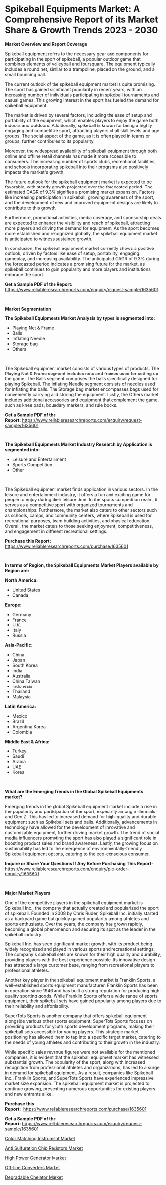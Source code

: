 <p><h1>Spikeball Equipments Market: A Comprehensive Report of its Market Share & Growth Trends 2023 - 2030</h1></p><p><strong>Market Overview and Report Coverage</strong></p>
<p><p>Spikeball equipment refers to the necessary gear and components for participating in the sport of spikeball, a popular outdoor game that combines elements of volleyball and foursquare. The equipment typically includes a round net, similar to a trampoline, placed on the ground, and a small bouncing ball.</p><p>The current outlook of the spikeball equipment market is quite promising. The sport has gained significant popularity in recent years, with an increasing number of individuals participating in spikeball tournaments and casual games. This growing interest in the sport has fueled the demand for spikeball equipment.</p><p>The market is driven by several factors, including the ease of setup and portability of the equipment, which enables players to enjoy the game both indoors and outdoors. Additionally, spikeball is known for being a highly engaging and competitive sport, attracting players of all skill levels and age groups. The social aspect of the game, as it is often played in teams or groups, further contributes to its popularity.</p><p>Moreover, the widespread availability of spikeball equipment through both online and offline retail channels has made it more accessible to consumers. The increasing number of sports clubs, recreational facilities, and schools incorporating spikeball into their programs also positively impacts the market's growth.</p><p>The future outlook for the spikeball equipment market is expected to be favorable, with steady growth projected over the forecasted period. The estimated CAGR of 9.3% signifies a promising market expansion. Factors like increasing participation in spikeball, growing awareness of the sport, and the development of new and improved equipment designs are likely to contribute to this growth.</p><p>Furthermore, promotional activities, media coverage, and sponsorship deals are expected to enhance the visibility and reach of spikeball, attracting more players and driving the demand for equipment. As the sport becomes more established and recognized globally, the spikeball equipment market is anticipated to witness sustained growth.</p><p>In conclusion, the spikeball equipment market currently shows a positive outlook, driven by factors like ease of setup, portability, engaging gameplay, and increasing availability. The anticipated CAGR of 9.3% during the forecasted period indicates a promising future for the market, as spikeball continues to gain popularity and more players and institutions embrace the sport.</p></p>
<p><strong>Get a Sample PDF of the Report:</strong> <a href="https://www.reliableresearchreports.com/enquiry/request-sample/1635601">https://www.reliableresearchreports.com/enquiry/request-sample/1635601</a></p>
<p>&nbsp;</p>
<p><strong>Market Segmentation</strong></p>
<p><strong>The Spikeball Equipments Market Analysis by types is segmented into:</strong></p>
<p><ul><li>Playing Net & Frame</li><li>Balls</li><li>Inflating Needle</li><li>Storage bag</li><li>Others</li></ul></p>
<p>&nbsp;</p>
<p><p>The Spikeball equipment market consists of various types of products. The Playing Net & Frame segment includes nets and frames used for setting up the game. The Balls segment comprises the balls specifically designed for playing Spikeball. The Inflating Needle segment consists of needles used for inflating the balls. The Storage bag market encompasses bags used for conveniently carrying and storing the equipment. Lastly, the Others market includes additional accessories and equipment that complement the game, such as knee pads, boundary markers, and rule books.</p></p>
<p><strong>Get a Sample PDF of the Report:</strong>&nbsp;<a href="https://www.reliableresearchreports.com/enquiry/request-sample/1635601">https://www.reliableresearchreports.com/enquiry/request-sample/1635601</a></p>
<p>&nbsp;</p>
<p><strong>The Spikeball Equipments Market Industry Research by Application is segmented into:</strong></p>
<p><ul><li>Leisure and Entertainment</li><li>Sports Competition</li><li>Other</li></ul></p>
<p>&nbsp;</p>
<p><p>The Spikeball equipment market finds application in various sectors. In the leisure and entertainment industry, it offers a fun and exciting game for people to enjoy during their leisure time. In the sports competition realm, it serves as a competitive sport with organized tournaments and championships. Furthermore, the market also caters to other sectors such as schools, camps, and community centers, where Spikeball is used for recreational purposes, team building activities, and physical education. Overall, the market caters to those seeking enjoyment, competitiveness, and engagement in different recreational settings.</p></p>
<p><strong>Purchase this Report:</strong>&nbsp; <a href="https://www.reliableresearchreports.com/purchase/1635601">https://www.reliableresearchreports.com/purchase/1635601</a></p>
<p>&nbsp;</p>
<p><strong>In terms of Region, the Spikeball Equipments Market Players available by Region are:</strong></p>
<p>
    <p> <strong> North America: </strong>
        <ul>
            <li>United States</li>
            <li>Canada</li>
        </ul>
        </p> 
    <p> <strong> Europe: </strong>
        <ul>
            <li>Germany</li>
            <li>France</li>
            <li>U.K.</li>
            <li>Italy</li>
            <li>Russia</li>
        </ul>
        </p> 
    <p> <strong> Asia-Pacific: </strong>
        <ul>
            <li>China</li>
            <li>Japan</li>
            <li>South Korea</li>
            <li>India</li>
            <li>Australia</li>
            <li>China Taiwan</li>
            <li>Indonesia</li>
            <li>Thailand</li>
            <li>Malaysia</li>
        </ul>
        </p> 
    <p> <strong> Latin America: </strong>
        <ul>
            <li>Mexico</li>
            <li>Brazil</li>
            <li>Argentina Korea</li>
            <li>Colombia</li>
        </ul>
        </p> 
    <p> <strong> Middle East & Africa: </strong>
        <ul>
            <li>Turkey</li>
            <li>Saudi</li>
            <li>Arabia</li>
            <li>UAE</li>
            <li>Korea</li>
        </ul>
    </p>
    </p>
<p>&nbsp;</p>
<p><strong>What are the Emerging Trends in the Global Spikeball Equipments market?</strong></p>
<p><p>Emerging trends in the global Spikeball equipment market include a rise in the popularity and participation of the sport, especially among millennials and Gen Z. This has led to increased demand for high-quality and durable equipment such as Spikeball sets and balls. Additionally, advancements in technology have allowed for the development of innovative and customizable equipment, further driving market growth. The trend of social media influencers promoting the sport has also played a significant role in boosting product sales and brand awareness. Lastly, the growing focus on sustainability has led to the emergence of environmentally-friendly Spikeball equipment options, catering to the eco-conscious consumer.</p></p>
<p><strong>Inquire or Share Your Questions If Any Before Purchasing This Report</strong>- <a href="https://www.reliableresearchreports.com/enquiry/pre-order-enquiry/1635601">https://www.reliableresearchreports.com/enquiry/pre-order-enquiry/1635601</a></p>
<p>&nbsp;</p>
<p><strong>Major Market Players</strong></p>
<p><p>One of the competitive players in the spikeball equipment market is Spikeball Inc., the company that actually created and popularized the sport of spikeball. Founded in 2008 by Chris Ruder, Spikeball Inc. initially started as a backyard game but quickly gained popularity among athletes and sports enthusiasts. Over the years, the company has grown rapidly, becoming a global phenomenon and securing its spot as the leader in the spikeball industry.</p><p>Spikeball Inc. has seen significant market growth, with its product being widely recognized and played in various sports and recreational settings. The company's spikeball sets are known for their high quality and durability, providing players with the best experience possible. Its innovative design has attracted a large customer base, ranging from recreational players to professional athletes.</p><p>Another key player in the spikeball equipment market is Franklin Sports, a well-established sports equipment manufacturer. Franklin Sports has been in operation since 1946 and has built a strong reputation for producing high-quality sporting goods. While Franklin Sports offers a wide range of sports equipment, their spikeball sets have gained popularity among players due to their reliability and affordability.</p><p>SuperTots Sports is another company that offers spikeball equipment alongside various other sports equipment. SuperTots Sports focuses on providing products for youth sports development programs, making their spikeball sets accessible for young players. This strategic market positioning has allowed them to tap into a specific target market, catering to the needs of young athletes and contributing to their growth in the industry.</p><p>While specific sales revenue figures were not available for the mentioned companies, it is evident that the spikeball equipment market has witnessed substantial growth. The popularity of the sport, along with increased recognition from professional athletes and organizations, has led to a surge in demand for spikeball equipment. As a result, companies like Spikeball Inc., Franklin Sports, and SuperTots Sports have experienced impressive market size expansion. The spikeball equipment market is projected to continue growing, presenting numerous opportunities for existing players and new entrants alike.</p></p>
<p><strong>Purchase this Report:</strong>&nbsp;&nbsp;<a href="https://www.reliableresearchreports.com/purchase/1635601">https://www.reliableresearchreports.com/purchase/1635601</a></p>
<p></p>
<p><strong>Get a Sample PDF of the Report:</strong>&nbsp;<a href="https://www.reliableresearchreports.com/enquiry/request-sample/1635601">https://www.reliableresearchreports.com/enquiry/request-sample/1635601</a></p>
<p><p><a href="https://medium.com/@scottford2001/color-matching-instrument-market-size-growth-forecast-2023-2030-7b1a0888e35d">Color Matching Instrument Market</a></p><p><a href="https://www.linkedin.com/pulse/anti-sulfuration-chip-resistors-market-research-i0bmf/">Anti Sulfuration Chip Resistors Market</a></p><p><a href="https://medium.com/@jamesromero59/high-power-generator-market-size-growth-forecast-2023-2030-37b95ee04ad1">High Power Generator Market</a></p><p><a href="https://www.linkedin.com/pulse/off-line-converters-market-size-share-amp-trends-analysis-report-cnjif/">Off-line Converters Market</a></p><p><a href="https://github.com/RoccoManning/Market-Research-Report-List-1/blob/main/degradable-chelator-market.md">Degradable Chelator Market</a></p></p>